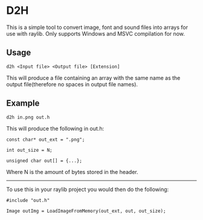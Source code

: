 # D2H
This is a simple tool to convert image, font and sound files into arrays for use with raylib. Only supports Windows and MSVC compilation for now.

## Usage
```
d2h <Input file> <Output file> [Extension]
```

This will produce a file containing an array with the same name as the output file(therefore no spaces in output file names).

## Example

```
d2h in.png out.h
```

This will produce the following in out.h:
```
const char* out_ext = ".png";

int out_size = N;

unsigned char out[] = {...};
```

Where N is the amount of bytes stored in the header.

---

To use this in your raylib project you would then do the following:

```
#include "out.h"

Image outImg = LoadImageFromMemory(out_ext, out, out_size);
```
